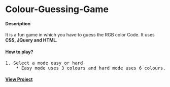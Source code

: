 # Colour-Guessing-Game

#### Description
It is a fun game in which you have to guess the RGB color Code. It uses **CSS, JQuery and HTML**.

#### How to play?
<pre>
1. Select a mode easy or hard
    * Easy mode uses 3 colours and hard mode uses 6 colours.
</pre>
#### <a href="https://htmlpreview.github.io/?https://github.com/Jashanveer/Colour-Guessing-Game/blob/master/Color%20Game.html" target="_blank"> View Project </a>
